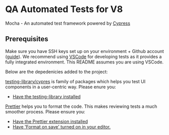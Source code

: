 # QA Automated Tests for V8 
Mocha - An automated test framework powered by [Cypress](https://www.cypress.io/)

## Prerequisites

Make sure you have SSH keys set up on your environment + Github account ([guide](https://help.github.com/en/articles/adding-a-new-ssh-key-to-your-github-account)). We recommend using [VSCode](https://code.visualstudio.com/) for developing tests as it provides a fully integrated environment. This README assumes you are using VSCode.

Below are the depedenicies added to the project:

[testing-library/cypres](https://testing-library.com/docs/dom-testing-library/api-queries)  is family of packages which helps you test UI components in a user-centric way. Please enure you:

- [Have the testing-library installed](https://testing-library.com/docs/dom-testing-library/install)

[Prettier](https://prettier.io) helps you to format the code. This makes reviewing tests a much smoother process. Please ensure you:

- [Have the Prettier extension installed](https://marketplace.visualstudio.com/items?itemName=esbenp.prettier-vscode)
- [Have 'Format on save' turned on in your editor.](https://code.visualstudio.com/docs/editor/codebasics#_formatting)
